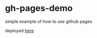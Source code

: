 # gh-pages-demo
simple example of how to use github pages

deployed [here](http://lucasxsong.com/gh-pages-demo/)
